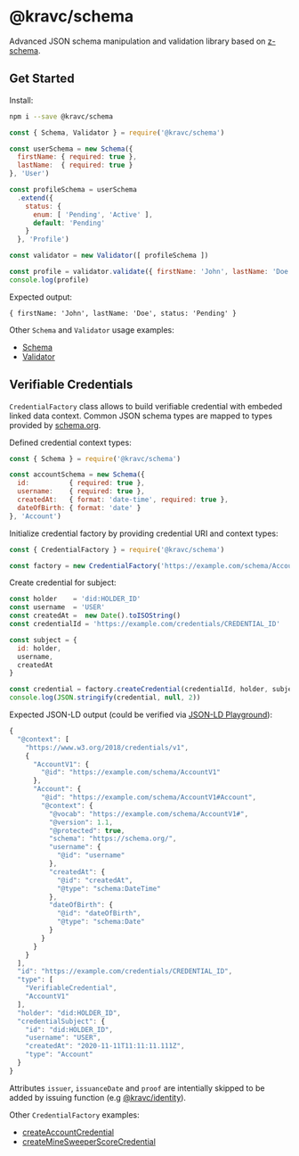 # @kravc/schema

Advanced JSON schema manipulation and validation library based on
[z-schema](https://github.com/zaggino/z-schema).

## Get Started

Install:

```sh
npm i --save @kravc/schema
```

```js
const { Schema, Validator } = require('@kravc/schema')

const userSchema = new Schema({
  firstName: { required: true },
  lastName:  { required: true }
}, 'User')

const profileSchema = userSchema
  .extend({
    status: {
      enum: [ 'Pending', 'Active' ],
      default: 'Pending'
    }
  }, 'Profile')

const validator = new Validator([ profileSchema ])

const profile = validator.validate({ firstName: 'John', lastName: 'Doe' }, 'Profile')
console.log(profile)
```

Expected output:

```
{ firstName: 'John', lastName: 'Doe', status: 'Pending' }
```

Other `Schema` and `Validator` usage examples:

- [Schema](./src/Schema.spec.js)
- [Validator](./src/Validator.spec.js)


## Verifiable Credentials

`CredentialFactory` class allows to build verifiable credential with embeded
linked data context. Common JSON schema types are mapped to types provided by
[schema.org](https://schema.org).

Defined credential context types:

```js
const { Schema } = require('@kravc/schema')

const accountSchema = new Schema({
  id:          { required: true },
  username:    { required: true },
  createdAt:   { format: 'date-time', required: true },
  dateOfBirth: { format: 'date' }
}, 'Account')
```

Initialize credential factory by providing credential URI and context types:

```js
const { CredentialFactory } = require('@kravc/schema')

const factory = new CredentialFactory('https://example.com/schema/AccountV1', [ accountSchema ])
```

Create credential for subject:

```js
const holder    = 'did:HOLDER_ID'
const username  = 'USER'
const createdAt =  new Date().toISOString()
const credentialId = 'https://example.com/credentials/CREDENTIAL_ID'

const subject = {
  id: holder,
  username,
  createdAt
}

const credential = factory.createCredential(credentialId, holder, subject)
console.log(JSON.stringify(credential, null, 2))
```

Expected JSON-LD output (could be verified via
[JSON-LD Playground](https://json-ld.org/playground/)):

```js
{
  "@context": [
    "https://www.w3.org/2018/credentials/v1",
    {
      "AccountV1": {
        "@id": "https://example.com/schema/AccountV1"
      },
      "Account": {
        "@id": "https://example.com/schema/AccountV1#Account",
        "@context": {
          "@vocab": "https://example.com/schema/AccountV1#",
          "@version": 1.1,
          "@protected": true,
          "schema": "https://schema.org/",
          "username": {
            "@id": "username"
          },
          "createdAt": {
            "@id": "createdAt",
            "@type": "schema:DateTime"
          },
          "dateOfBirth": {
            "@id": "dateOfBirth",
            "@type": "schema:Date"
          }
        }
      }
    }
  ],
  "id": "https://example.com/credentials/CREDENTIAL_ID",
  "type": [
    "VerifiableCredential",
    "AccountV1"
  ],
  "holder": "did:HOLDER_ID",
  "credentialSubject": {
    "id": "did:HOLDER_ID",
    "username": "USER",
    "createdAt": "2020-11-11T11:11:11.111Z",
    "type": "Account"
  }
}
```

Attributes `issuer`, `issuanceDate` and `proof` are intentially skipped to be
added by issuing function (e.g
[@kravc/identity](http://github.com/alexkravets/identity)).

Other `CredentialFactory` examples:

- [createAccountCredential](./examples/createAccountCredential.js)
- [createMineSweeperScoreCredential](./examples/createMineSweeperScoreCredential.js)
